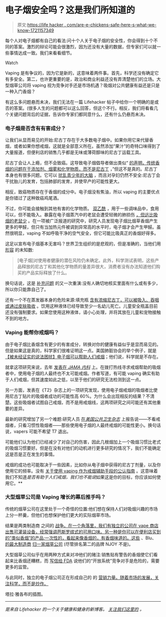 # 电子烟安全吗？这是我们所知道的

> 原文:[https://life hacker . com/are-e-chickens-safe-here-s-what-we-know-1721157349](https://lifehacker.com/are-e-cigarettes-safe-here-s-what-we-know-1721157349)

每个人对电子烟都有自己的看法:问十个人关于电子烟的安全性，你会得到十个不同的答案。激烈的辩论可能会很激烈，因为还没有大量的数据，但专家们可以就一些事情达成一致。我们来看看细节。

Watch

Vaping 是有争议的，因为它是新的，这意味着两件事。首先，科学还没有确定它有多安全。第二，也许更重要的是，政治和商业利益还没有弄清楚他们的立场。大型烟草公司将 vaping 视为竞争对手还是市场机遇？吸烟对公共健康有益还是只是一种入门香烟？

有这么多问题悬而未决，我们无法在一篇 Lifehacker 帖子中给你一个明确的是或否的答案。(很多人生的问题都可以这么回答，但这个不行。相反，我们将看看几个关键问题背后的证据，告诉你专家们都同意什么，还有什么仍悬而未决。

### 电子烟是否含有有害成分？

让我们从显而易见的开始:尼古丁存在于大多数电子烟中。如果你用它来代替香烟，或者如果你想戒烟，这就是全部意义所在。虽然添加“果汁”的奇特口味得到了大量报道，但便利店的销售几乎都是无味或薄荷醇味的尼古丁运载工具。

尼古丁会让人上瘾，但不会致癌。这导致电子烟倡导者做出类似“ [的声明，传统香烟的问题在于添加剂、烟雾和化学物质，而不是尼古丁](http://www.learn.eversmoke.com/common-myths-about-e-cigarettes.html) ，”但这不是真的。尼古丁本身也有很多问题。它可以 [扰乱青少年的大脑](http://www.lung.org/stop-smoking/tobacco-control-advocacy/federal/e-cigarettes.html?referrer=https://www.google.com/) ，而且对孕妇仍然不安全:尼古丁会干扰胎儿的发育，包括肺部的发育，并使早产的可能性更大。

相反，致癌物质存在于香烟的成分中。电子烟没有焦油，所以 vaping 的主要优点是你错过了这种致癌鸡尾酒。

不过，你可能会接触到其他有害的化学物质。 [双乙酰](http://www.bbc.com/news/uk-england-tyne-28955590) ，用于一些调味品中，食用可以，但不能吸入。暴露在电子烟蒸汽中的老鼠会遭受轻微的肺损伤 [，但远比吸烟的老鼠少](http://www.theguardian.com/society/2015/feb/04/e-cigarettes-toxic-chemicals-research-finds-lung-damage) 。在一项被广泛报道的研究中，研究人员发现电子烟比烟草香烟产生更多的甲醛，但只有当加热元件被调到异常高的水平时，电子烟才会产生甲醛。虽然很明显，vaping 不如呼吸干净的空气安全，但它可能比吸真正的香烟好得多。

这足以宣布电子烟基本无害吗？世界卫生组织的是悲观的，但是准确的，当他们用 [形容](http://www.ctri.wisc.edu/Smokers/ecigs/who.pdf) 的未知数:

> [电子烟]对使用者健康的潜在风险仍未确定。此外，科学测试表明，这些产品释放的尼古丁和其他化学物质的量差异很大，消费者没有办法知道他们购买的产品实际释放了什么。

换句话说，这是 [补充问题](https://lifehacker.com/how-to-figure-out-if-your-supplements-are-safe-1685494324) 的又一次重演:没有人确切地核实里面有什么或有多少，所以你只能靠自己了。

还有一个不在蒸发器本身的危险来源:填充瓶 [含有浓缩尼古丁，可以被吸入、吞咽或通过皮肤吸收](http://www.cdc.gov/media/releases/2014/p0403-e-cigarette-poison.html) 。饮用这种液体已经导致至少一名幼儿死亡。儿童安全瓶盖目前还没有强制要求。如果您使用这种液体，请小心处理，并将其放在儿童和宠物接触不到的地方。

### Vaping 能帮你戒烟吗？

由于电子烟比香烟含有更少的有害成分，转换对你的健康有益似乎是显而易见的。但是如果这是真的，科学家们很难证明这一点。美国肺脏协会的举个例子，就是 [【被未经证实的说法困扰】电子烟可以帮助人们戒烟](http://www.lung.org/stop-smoking/tobacco-control-advocacy/federal/e-cigarettes.html)；他们说，科学就是不存在。

就拿这项研究来说，去年 [发表在 *JAMA 内科*](http://archinte.jamanetwork.com/article.aspx?articleid=1846627) 上。在拨打热线寻求戒烟帮助的吸烟者中，使用电子烟的人最终也不太可能戒烟。作者写道，有可能 vaping 确实有助于人们戒烟，但其速度如此之低，以至于他们的研究无法检测到这一点。

另一方面，发表在《T2》杂志上的一项研究发现，使用电子烟戒烟的吸烟者比使用尼古丁贴片的吸烟者成功的可能性高 60%。为什么会出现相反的结果？不清楚。这些吸烟者试图自己戒烟，而不是用戒烟线，这两项研究之间可能还有其他重要的差异。

最新的研究增加了另一个难题:研究人员 [在*美国公共卫生杂志*](http://ajph.aphapublications.org/doi/abs/10.2105/AJPH.2014.302482) 上报告说——不看戒烟者，只看习惯性吸烟者——那些使用电子烟的人最终戒烟的可能性更小。换句话说，vapers 可能不希望 T7 退出。

可能他们认为他们已经减少了对自己的伤害，因此几根烟加上一个吸烟习惯比老式的吸烟习惯要好。但是在没有对他们的动机进行更多研究的情况下，我们不能确定这是否是正在发生的事情。

戒烟的成功也可能取决于一些因素，比如你从电子烟中获得的尼古丁剂量，以及你使用它的频率。没有 [关于使用 vaping 作为戒烟辅助手段的公认指南](http://www.webmd.com/smoking-cessation/news/20150416/e-cigarettes-may-not-help-smokers-quit-tobacco-study-finds?page=2) 。这意味着我们不知道*是否有助于人们戒烟，我们也不能说*如果这是你的目标，你应该如何使用它。** 

### 大型烟草公司是 Vaping 增长的幕后推手吗？

传统的烟草公司在这里处于一个奇怪的位置:他们想在保持人们对吸烟兴趣的市场上分一杯羹，但他们也想保护他们更大的实际烟草市场。

结果是两类制造商 之间的 [战争。在一个角落里，我们有独立的公司在 vape 商店出售可灌装设备，经常强调芭斯罗缤式的可用口味。另一种是你可以在便利店买到的“类似香烟”的产品:一次性的，看起来像香烟的，有香烟味道的。这些](http://motherboard.vice.com/read/big-tobaccos-attempt-to-cash-in-on-the-custom-vaping-craze-is-a-drag?trk_source=recommended) 、Blu、 [的最大制造商](http://the-best-electronic-cigarette-review.com/the-battle-for-the-electronic-cigarette-market/) [归一家烟草公司](http://www.adweek.com/news/advertising-branding/brand-day-meet-us-market-leader-e-cigarettes-160088) (尽管排名第二的品牌 NJOY 不是)。

大型烟草公司似乎在用两种方式来对冲他们的赌注:销售贴有警告的香烟使它们看起来比香烟还糟糕，而 [写信给 FDA](http://www.journalnow.com/business/business_news/local/reynolds-american-wants-fda-to-ban-vapor-e-cigs/article_77b131f5-540d-5f02-927c-733bac751529.html) 说他们的“开放系统”竞争对手是危险的，需要更多的监管。

与此同时，独立的电子烟公司正在形成自己的 的 [营销力量。随着市场的发展，关注科学，而不是炒作。](http://www.vox.com/2015/3/28/8301923/e-cigarette-information) 

塔拉·雅各布的插图。

* * *

[](http://vitals.lifehacker.com/)**是来自 Lifehacker 的一个关于健康和健身的新博客。* [*关注我们这里的*](https://twitter.com/VitalsLH) *。**